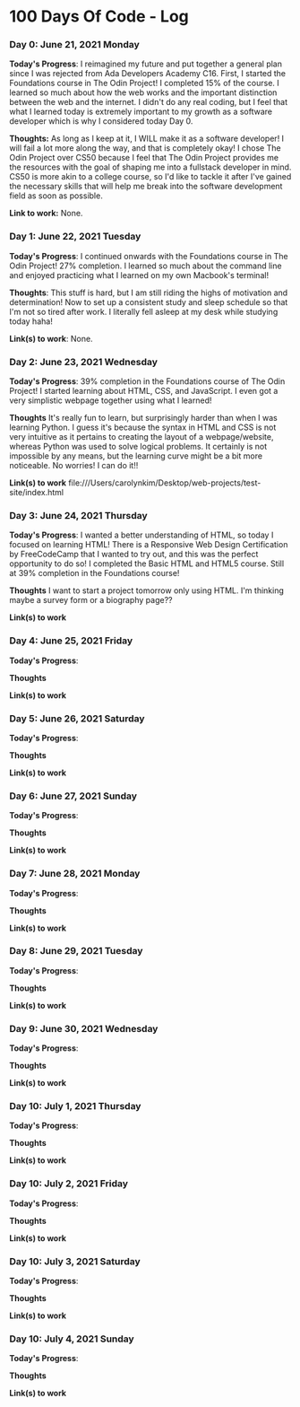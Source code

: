 # 100 Days Of Code - Log

### Day 0: June 21, 2021 Monday

**Today's Progress**: I reimagined my future and put together a general plan since I was rejected from Ada Developers Academy C16. First, I started the Foundations course in The Odin Project! I completed 15% of the course. I learned so much about how the web works and the important distinction between the web and the internet. I didn't do any real coding, but I feel that what I learned today is extremely important to my growth as a software developer which is why I considered today Day 0. 

**Thoughts:** As long as I keep at it, I WILL make it as a software developer! I will fail a lot more along the way, and that is completely okay! I chose The Odin Project over CS50 because I feel that The Odin Project provides me the resources with the goal of shaping me into a fullstack developer in mind. CS50 is more akin to a college course, so I'd like to tackle it after I've gained the necessary skills that will help me break into the software development field as soon as possible.

**Link to work:** None.


### Day 1: June 22, 2021 Tuesday

**Today's Progress**: I continued onwards with the Foundations course in The Odin Project! 27% completion. I learned so much about the command line and enjoyed practicing what I learned on my own Macbook's terminal!

**Thoughts**: This stuff is hard, but I am still riding the highs of motivation and determination! Now to set up a consistent study and sleep schedule so that I'm not so tired after work. I literally fell asleep at my desk while studying today haha!

**Link(s) to work**: None.


### Day 2: June 23, 2021 Wednesday

**Today's Progress**: 39% completion in the Foundations course of The Odin Project! I started learning about HTML, CSS, and JavaScript. I even got a very simplistic webpage together using what I learned!

**Thoughts** It's really fun to learn, but surprisingly harder than when I was learning Python. I guess it's because the syntax in HTML and CSS is not very intuitive as it pertains to creating the layout of a webpage/website, whereas Python was used to solve logical problems. It certainly is not impossible by any means, but the learning curve might be a bit more noticeable. No worries! I can do it!!

**Link(s) to work** file:///Users/carolynkim/Desktop/web-projects/test-site/index.html


### Day 3: June 24, 2021 Thursday

**Today's Progress**: I wanted a better understanding of HTML, so today I focused on learning HTML! There is a Responsive Web Design Certification by FreeCodeCamp that I wanted to try out, and this was the perfect opportunity to do so! I completed the Basic HTML and HTML5 course. Still at 39% completion in the Foundations course!

**Thoughts** I want to start a project tomorrow only using HTML. I'm thinking maybe a survey form or a biography page??

**Link(s) to work**


### Day 4: June 25, 2021 Friday

**Today's Progress**: 

**Thoughts** 

**Link(s) to work**


### Day 5: June 26, 2021 Saturday

**Today's Progress**: 

**Thoughts** 

**Link(s) to work**


### Day 6: June 27, 2021 Sunday

**Today's Progress**: 

**Thoughts** 

**Link(s) to work**


### Day 7: June 28, 2021 Monday

**Today's Progress**: 

**Thoughts** 

**Link(s) to work**


### Day 8: June 29, 2021 Tuesday

**Today's Progress**: 

**Thoughts** 

**Link(s) to work**


### Day 9: June 30, 2021 Wednesday

**Today's Progress**: 

**Thoughts** 

**Link(s) to work**


### Day 10: July 1, 2021 Thursday

**Today's Progress**: 

**Thoughts** 

**Link(s) to work**


### Day 10: July 2, 2021 Friday

**Today's Progress**: 

**Thoughts** 

**Link(s) to work**


### Day 10: July 3, 2021 Saturday

**Today's Progress**: 

**Thoughts** 

**Link(s) to work**


### Day 10: July 4, 2021 Sunday

**Today's Progress**: 

**Thoughts** 

**Link(s) to work**